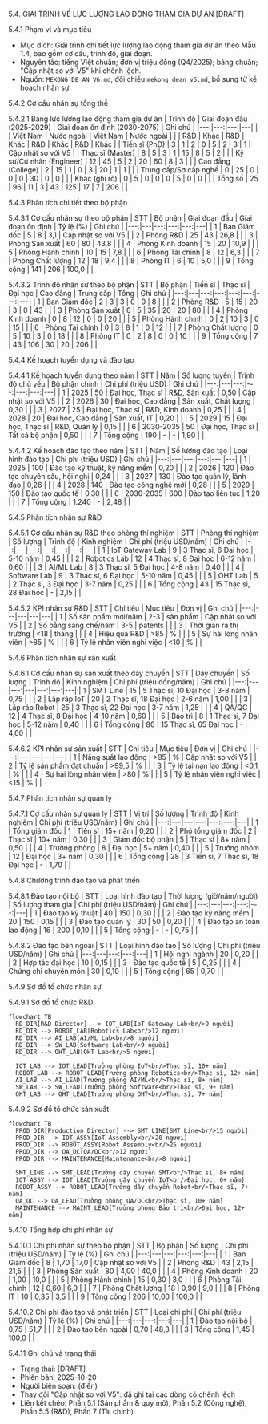 5.4. GIẢI TRÌNH VỀ LỰC LƯỢNG LAO ĐỘNG THAM GIA DỰ ÁN [DRAFT]

5.4.1 Phạm vi và mục tiêu
- Mục đích: Giải trình chi tiết lực lượng lao động tham gia dự án theo Mẫu 1.4, bao gồm cơ cấu, trình độ, giai đoạn.
- Nguyên tắc: tiếng Việt chuẩn; đơn vị triệu đồng (Q4/2025); bảng chuẩn; "Cập nhật so với V5" khi chênh lệch.
- Nguồn: `MEKONG_DE_AN_V6.md`, đối chiếu `mekong_dean_v5.md`, bổ sung từ kế hoạch nhân sự.

5.4.2 Cơ cấu nhân sự tổng thể

5.4.2.1 Bảng lực lượng lao động tham gia dự án
| Trình độ | Giai đoạn đầu (2025-2029) | Giai đoạn ổn định (2030-2075) | Ghi chú |
|---:|---:|---:|---|
|  | Việt Nam | Nước ngoài | Việt Nam | Nước ngoài |
|  | R&D | Khác | R&D | Khác | R&D | Khác | R&D | Khác |
| Tiến sĩ (PhD) | 3 | 1 | 2 | 0 | 5 | 2 | 3 | 1 | Cập nhật so với V5 |
| Thạc sĩ (Master) | 8 | 5 | 3 | 1 | 15 | 8 | 5 | 2 | |
| Kỹ sư/Cử nhân (Engineer) | 12 | 45 | 5 | 2 | 20 | 60 | 8 | 3 | |
| Cao đẳng (College) | 2 | 15 | 1 | 0 | 3 | 20 | 1 | 1 | |
| Trung cấp/Sơ cấp nghề | 0 | 25 | 0 | 0 | 0 | 30 | 0 | 0 | |
| Khác (ghi rõ) | 0 | 5 | 0 | 0 | 0 | 5 | 0 | 0 | |
| Tổng số | 25 | 96 | 11 | 3 | 43 | 125 | 17 | 7 | 206 | |

5.4.3 Phân tích chi tiết theo bộ phận

5.4.3.1 Cơ cấu nhân sự theo bộ phận
| STT | Bộ phận | Giai đoạn đầu | Giai đoạn ổn định | Tỷ lệ (%) | Ghi chú |
|---:|---|---:|---:|---:|---|
| 1 | Ban Giám đốc | 5 | 8 | 3,1 | Cập nhật so với V5 |
| 2 | Phòng R&D | 25 | 43 | 26,8 | |
| 3 | Phòng Sản xuất | 60 | 80 | 43,8 | |
| 4 | Phòng Kinh doanh | 15 | 20 | 10,9 | |
| 5 | Phòng Hành chính | 10 | 15 | 7,8 | |
| 6 | Phòng Tài chính | 8 | 12 | 6,3 | |
| 7 | Phòng Chất lượng | 12 | 18 | 9,4 | |
| 8 | Phòng IT | 6 | 10 | 5,0 | |
| 9 | Tổng cộng | 141 | 206 | 100,0 | |

5.4.3.2 Trình độ nhân sự theo bộ phận
| STT | Bộ phận | Tiến sĩ | Thạc sĩ | Đại học | Cao đẳng | Trung cấp | Tổng | Ghi chú |
|---:|---|---:|---:|---:|---:|---:|---|
| 1 | Ban Giám đốc | 2 | 3 | 3 | 0 | 0 | 8 | |
| 2 | Phòng R&D | 5 | 15 | 20 | 3 | 0 | 43 | |
| 3 | Phòng Sản xuất | 0 | 5 | 35 | 20 | 20 | 80 | |
| 4 | Phòng Kinh doanh | 0 | 8 | 12 | 0 | 0 | 20 | |
| 5 | Phòng Hành chính | 0 | 2 | 10 | 3 | 0 | 15 | |
| 6 | Phòng Tài chính | 0 | 3 | 8 | 1 | 0 | 12 | |
| 7 | Phòng Chất lượng | 0 | 5 | 10 | 3 | 0 | 18 | |
| 8 | Phòng IT | 0 | 2 | 8 | 0 | 0 | 10 | |
| 9 | Tổng cộng | 7 | 43 | 106 | 30 | 20 | 206 | |

5.4.4 Kế hoạch tuyển dụng và đào tạo

5.4.4.1 Kế hoạch tuyển dụng theo năm
| STT | Năm | Số lượng tuyển | Trình độ chủ yếu | Bộ phận chính | Chi phí (triệu USD) | Ghi chú |
|---:|---|---:|---:|---:|---:|---|
| 1 | 2025 | 50 | Đại học, Thạc sĩ | R&D, Sản xuất | 0,50 | Cập nhật so với V5 |
| 2 | 2026 | 30 | Đại học, Cao đẳng | Sản xuất, Chất lượng | 0,30 | |
| 3 | 2027 | 25 | Đại học, Thạc sĩ | R&D, Kinh doanh | 0,25 | |
| 4 | 2028 | 20 | Đại học, Cao đẳng | Sản xuất, IT | 0,20 | |
| 5 | 2029 | 15 | Đại học, Thạc sĩ | R&D, Quản lý | 0,15 | |
| 6 | 2030-2035 | 50 | Đại học, Thạc sĩ | Tất cả bộ phận | 0,50 | |
| 7 | Tổng cộng | 190 | - | - | 1,90 | |

5.4.4.2 Kế hoạch đào tạo theo năm
| STT | Năm | Số lượng đào tạo | Loại hình đào tạo | Chi phí (triệu USD) | Ghi chú |
|---:|---|---:|---:|---:|---|
| 1 | 2025 | 100 | Đào tạo kỹ thuật, kỹ năng mềm | 0,20 | |
| 2 | 2026 | 120 | Đào tạo chuyên sâu, hội nghị | 0,24 | |
| 3 | 2027 | 130 | Đào tạo quản lý, lãnh đạo | 0,26 | |
| 4 | 2028 | 140 | Đào tạo công nghệ mới | 0,28 | |
| 5 | 2029 | 150 | Đào tạo quốc tế | 0,30 | |
| 6 | 2030-2035 | 600 | Đào tạo liên tục | 1,20 | |
| 7 | Tổng cộng | 1.240 | - | 2,48 | |

5.4.5 Phân tích nhân sự R&D

5.4.5.1 Cơ cấu nhân sự R&D theo phòng thí nghiệm
| STT | Phòng thí nghiệm | Số lượng | Trình độ | Kinh nghiệm | Chi phí (triệu USD/năm) | Ghi chú |
|---:|---|---:|---:|---:|---:|---|
| 1 | IoT Gateway Lab | 9 | 3 Thạc sĩ, 6 Đại học | 5-10 năm | 0,45 | |
| 2 | Robotics Lab | 12 | 4 Thạc sĩ, 8 Đại học | 6-12 năm | 0,60 | |
| 3 | AI/ML Lab | 8 | 3 Thạc sĩ, 5 Đại học | 4-8 năm | 0,40 | |
| 4 | Software Lab | 9 | 3 Thạc sĩ, 6 Đại học | 5-10 năm | 0,45 | |
| 5 | OHT Lab | 5 | 2 Thạc sĩ, 3 Đại học | 3-7 năm | 0,25 | |
| 6 | Tổng cộng | 43 | 15 Thạc sĩ, 28 Đại học | - | 2,15 | |

5.4.5.2 KPI nhân sự R&D
| STT | Chỉ tiêu | Mục tiêu | Đơn vị | Ghi chú |
|---:|---|---|---|---|
| 1 | Số sản phẩm mới/năm | 2-3 | sản phẩm | Cập nhật so với V5 |
| 2 | Số bằng sáng chế/năm | 3-5 | patents | |
| 3 | Thời gian ra thị trường | <18 | tháng | |
| 4 | Hiệu quả R&D | >85 | % | |
| 5 | Sự hài lòng nhân viên | >85 | % | |
| 6 | Tỷ lệ nhân viên nghỉ việc | <10 | % | |

5.4.6 Phân tích nhân sự sản xuất

5.4.6.1 Cơ cấu nhân sự sản xuất theo dây chuyền
| STT | Dây chuyền | Số lượng | Trình độ | Kinh nghiệm | Chi phí (triệu đồng/năm) | Ghi chú |
|---:|---|---:|---|---:|---:|---|
| 1 | SMT Line | 15 | 5 Thạc sĩ, 10 Đại học | 3-8 năm | 0,75 | |
| 2 | Lắp ráp IoT | 20 | 2 Thạc sĩ, 18 Đại học | 2-6 năm | 1,00 | |
| 3 | Lắp ráp Robot | 25 | 3 Thạc sĩ, 22 Đại học | 3-7 năm | 1,25 | |
| 4 | QA/QC | 12 | 4 Thạc sĩ, 8 Đại học | 4-10 năm | 0,60 | |
| 5 | Bảo trì | 8 | 1 Thạc sĩ, 7 Đại học | 5-12 năm | 0,40 | |
| 6 | Tổng cộng | 80 | 15 Thạc sĩ, 65 Đại học | - | 4,00 | |

5.4.6.2 KPI nhân sự sản xuất
| STT | Chỉ tiêu | Mục tiêu | Đơn vị | Ghi chú |
|---:|---|---|---|---|
| 1 | Năng suất lao động | >95 | % | Cập nhật so với V5 |
| 2 | Tỷ lệ sản phẩm đạt chuẩn | >99,5 | % | |
| 3 | Tỷ lệ tai nạn lao động | <0,1 | % | |
| 4 | Sự hài lòng nhân viên | >80 | % | |
| 5 | Tỷ lệ nhân viên nghỉ việc | <15 | % | |

5.4.7 Phân tích nhân sự quản lý

5.4.7.1 Cơ cấu nhân sự quản lý
| STT | Vị trí | Số lượng | Trình độ | Kinh nghiệm | Chi phí (triệu USD/năm) | Ghi chú |
|---:|---|---:---:|---:|---:|---|
| 1 | Tổng giám đốc | 1 | Tiến sĩ | 15+ năm | 0,20 | |
| 2 | Phó tổng giám đốc | 2 | Thạc sĩ | 10+ năm | 0,30 | |
| 3 | Giám đốc bộ phận | 5 | Thạc sĩ | 8+ năm | 0,50 | |
| 4 | Trưởng phòng | 8 | Đại học | 5+ năm | 0,40 | |
| 5 | Trưởng nhóm | 12 | Đại học | 3+ năm | 0,30 | |
| 6 | Tổng cộng | 28 | 3 Tiến sĩ, 7 Thạc sĩ, 18 Đại học | - | 1,70 | |

5.4.8 Chương trình đào tạo và phát triển

5.4.8.1 Đào tạo nội bộ
| STT | Loại hình đào tạo | Thời lượng (giờ/năm/người) | Số lượng tham gia | Chi phí (triệu USD/năm) | Ghi chú |
|---:|---|---:|---:|---:|---|
| 1 | Đào tạo kỹ thuật | 40 | 150 | 0,30 | |
| 2 | Đào tạo kỹ năng mềm | 20 | 150 | 0,15 | |
| 3 | Đào tạo quản lý | 30 | 50 | 0,20 | |
| 4 | Đào tạo an toàn lao động | 16 | 200 | 0,10 | |
| 5 | Tổng cộng | - | - | 0,75 | |

5.4.8.2 Đào tạo bên ngoài
| STT | Loại hình đào tạo | Số lượng | Chi phí (triệu USD/năm) | Ghi chú |
|---:|---|---:|---:|---|
| 1 | Hội nghị ngành | 20 | 0,20 | |
| 2 | Hợp tác đại học | 10 | 0,15 | |
| 3 | Đào tạo quốc tế | 5 | 0,25 | |
| 4 | Chứng chỉ chuyên môn | 30 | 0,10 | |
| 5 | Tổng cộng | 65 | 0,70 | |

5.4.9 Sơ đồ tổ chức nhân sự

5.4.9.1 Sơ đồ tổ chức R&D
```mermaid
flowchart TB
  RD_DIR[R&D Director] --> IOT_LAB[IoT Gateway Lab<br/>9 người]
  RD_DIR --> ROBOT_LAB[Robotics Lab<br/>12 người]
  RD_DIR --> AI_LAB[AI/ML Lab<br/>8 người]
  RD_DIR --> SW_LAB[Software Lab<br/>9 người]
  RD_DIR --> OHT_LAB[OHT Lab<br/>5 người]
  
  IOT_LAB --> IOT_LEAD[Trưởng phòng IoT<br/>Thạc sĩ, 10+ năm]
  ROBOT_LAB --> ROBOT_LEAD[Trưởng phòng Robotics<br/>Thạc sĩ, 12+ năm]
  AI_LAB --> AI_LEAD[Trưởng phòng AI/ML<br/>Thạc sĩ, 8+ năm]
  SW_LAB --> SW_LEAD[Trưởng phòng Software<br/>Thạc sĩ, 9+ năm]
  OHT_LAB --> OHT_LEAD[Trưởng phòng OHT<br/>Thạc sĩ, 7+ năm]
```

5.4.9.2 Sơ đồ tổ chức sản xuất
```mermaid
flowchart TB
  PROD_DIR[Production Director] --> SMT_LINE[SMT Line<br/>15 người]
  PROD_DIR --> IOT_ASSY[IoT Assembly<br/>20 người]
  PROD_DIR --> ROBOT_ASSY[Robot Assembly<br/>25 người]
  PROD_DIR --> QA_QC[QA/QC<br/>12 người]
  PROD_DIR --> MAINTENANCE[Maintenance<br/>8 người]
  
  SMT_LINE --> SMT_LEAD[Trưởng dây chuyền SMT<br/>Thạc sĩ, 8+ năm]
  IOT_ASSY --> IOT_LEAD[Trưởng dây chuyền IoT<br/>Đại học, 6+ năm]
  ROBOT_ASSY --> ROBOT_LEAD[Trưởng dây chuyền Robot<br/>Thạc sĩ, 7+ năm]
  QA_QC --> QA_LEAD[Trưởng phòng QA/QC<br/>Thạc sĩ, 10+ năm]
  MAINTENANCE --> MAINT_LEAD[Trưởng phòng Bảo trì<br/>Đại học, 12+ năm]
```

5.4.10 Tổng hợp chi phí nhân sự

5.4.10.1 Chi phí nhân sự theo bộ phận
| STT | Bộ phận | Số lượng | Chi phí (triệu USD/năm) | Tỷ lệ (%) | Ghi chú |
|---:|---|---:|---:|---:|---|
| 1 | Ban Giám đốc | 8 | 1,70 | 17,0 | Cập nhật so với V5 |
| 2 | Phòng R&D | 43 | 2,15 | 21,5 | |
| 3 | Phòng Sản xuất | 80 | 4,00 | 40,0 | |
| 4 | Phòng Kinh doanh | 20 | 1,00 | 10,0 | |
| 5 | Phòng Hành chính | 15 | 0,30 | 3,0 | |
| 6 | Phòng Tài chính | 12 | 0,60 | 6,0 | |
| 7 | Phòng Chất lượng | 18 | 0,90 | 9,0 | |
| 8 | Phòng IT | 10 | 0,35 | 3,5 | |
| 9 | Tổng cộng | 206 | 10,00 | 100,0 | |

5.4.10.2 Chi phí đào tạo và phát triển
| STT | Loại chi phí | Chi phí (triệu USD/năm) | Tỷ lệ (%) | Ghi chú |
|---:|---|---:|---:|---|
| 1 | Đào tạo nội bộ | 0,75 | 51,7 | |
| 2 | Đào tạo bên ngoài | 0,70 | 48,3 | |
| 3 | Tổng cộng | 1,45 | 100,0 | |

5.4.11 Ghi chú và trạng thái
- Trạng thái: [DRAFT]
- Phiên bản: 2025-10-20
- Người biên soạn: (điền)
- Thay đổi "Cập nhật so với V5": đã ghi tại các dòng có chênh lệch
- Liên kết chéo: Phần 5.1 (Sản phẩm & quy mô), Phần 5.2 (Công nghệ), Phần 5.5 (R&D), Phần 7 (Tài chính)
